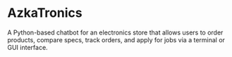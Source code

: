 # AzkaTronics
A Python-based chatbot for an electronics store that allows users to order products, compare specs, track orders, and apply for jobs via a terminal or GUI interface.

